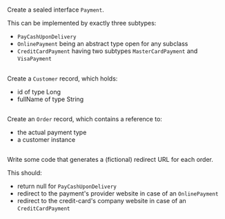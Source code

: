 #

##

Create a sealed interface `Payment`.

This can be implemented by exactly three subtypes:

* `PayCashUponDelivery`
* `OnlinePayment` being an abstract type open for any subclass
* `CreditCardPayment` having two subtypes `MasterCardPayment` and `VisaPayment`

##

Create a `Customer` record, which holds:

* id of type Long
* fullName of type String

## 

Create an `Order` record, which contains a reference to:

* the actual payment type
* a customer instance

## 

Write some code that generates a (fictional) redirect URL for each order.

This should:

* return null for `PayCashUponDelivery`
* redirect to the payment's provider website in case of an `OnlinePayment`
* redirect to the credit-card's company website in case of an `CreditCardPayment`
